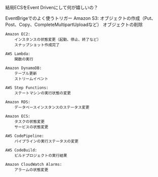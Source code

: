 結局ECSをEvent Drivenにして何が嬉しいの？

EventBrigeでのよく使うトリガー
    Amazon S3:
        オブジェクトの作成（Put、Post、Copy、CompleteMultipartUploadなど）
        オブジェクトの削除

    Amazon EC2:
        インスタンスの状態変更（起動、停止、終了など）
        スナップショット作成完了

    AWS Lambda:
        関数の実行

    Amazon DynamoDB:
        テーブル更新
        ストリームイベント

    AWS Step Functions:
        ステートマシンの実行状態の変更

    Amazon RDS:
        データベースインスタンスのステータス変更

    Amazon ECS:
        タスクの状態変更
        サービスの状態変更

    AWS CodePipeline:
        パイプラインの実行ステータスの変更

    AWS CodeBuild:
        ビルドプロジェクトの実行結果

    Amazon CloudWatch Alarms:
        アラームの状態変更